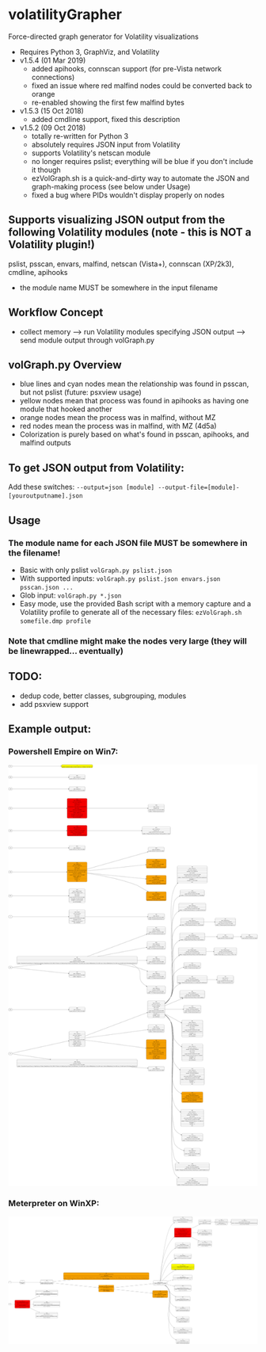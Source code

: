 # volatilityGrapher
Force-directed graph generator for Volatility visualizations
- Requires Python 3, GraphViz, and Volatility
- v1.5.4 (01 Mar 2019)
	- added apihooks, connscan support (for pre-Vista network connections)
	- fixed an issue where red malfind nodes could be converted back to orange
	- re-enabled showing the first few malfind bytes
- v1.5.3 (15 Oct 2018)
	- added cmdline support, fixed this description
- v1.5.2 (09 Oct 2018)
	- totally re-written for Python 3
	- absolutely requires JSON input from Volatility
	- supports Volatility's netscan module
	- no longer requires pslist; everything will be blue if you don't include it though
	- ezVolGraph.sh is a quick-and-dirty way to automate the JSON and graph-making process (see below under Usage)
	- fixed a bug where PIDs wouldn't display properly on nodes

## Supports visualizing JSON output from the following Volatility modules (note - this is NOT a Volatility plugin!)
pslist, psscan, envars, malfind, netscan (Vista+), connscan (XP/2k3), cmdline, apihooks
- the module name MUST be somewhere in the input filename

## Workflow Concept
- collect memory --> run Volatility modules specifying JSON output --> send module output through volGraph.py

## volGraph.py Overview
- blue lines and cyan nodes mean the relationship was found in psscan, but not pslist (future:  psxview usage)
- yellow nodes mean that process was found in apihooks as having one module that hooked another
- orange nodes mean the process was in malfind, without MZ
- red nodes mean the process was in malfind, with MZ (4d5a)
- Colorization is purely based on what's found in psscan, apihooks, and malfind outputs

## To get JSON output from Volatility:
Add these switches: ```--output=json [module] --output-file=[module]-[youroutputname].json```

## Usage
### The module name for each JSON file MUST be somewhere in the filename!
- Basic with only pslist ```volGraph.py pslist.json```
- With supported inputs:  ```volGraph.py pslist.json envars.json psscan.json ... ```
- Glob input:  ```volGraph.py *.json```
- Easy mode, use the provided Bash script with a memory capture and a Volatility profile to generate all of the necessary files:  ```ezVolGraph.sh somefile.dmp profile```
### Note that cmdline might make the nodes very large (they will be linewrapped... eventually)


## TODO:  
- dedup code, better classes, subgrouping, modules
- add psxview support

## Example output:
### Powershell Empire on Win7:
![volGraph.py](https://github.com/bonifield/volatilityGrapher/blob/master/sampledata/volGraph-1551571181-dot.png)
### Meterpreter on WinXP:
![volGraph.py](https://github.com/bonifield/volatilityGrapher/blob/master/sampledata/volGraph-1551571385-dot.png)

